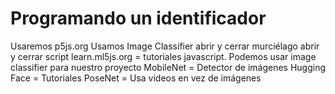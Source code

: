 # Programando un identificador

Usaremos p5js.org
Usamos Image Classifier
abrir y cerrar murciélago
abrir y cerrar script
learn.ml5js.org = tutoriales javascript. Podemos usar image classifier para nuestro proyecto
MobileNet = Detector de imágenes
Hugging Face = Tutoriales
PoseNet = Usa videos en vez de imágenes
